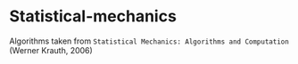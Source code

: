 # Statistical-mechanics

Algorithms taken from `Statistical Mechanics: Algorithms and Computation` (Werner Krauth, 2006)
